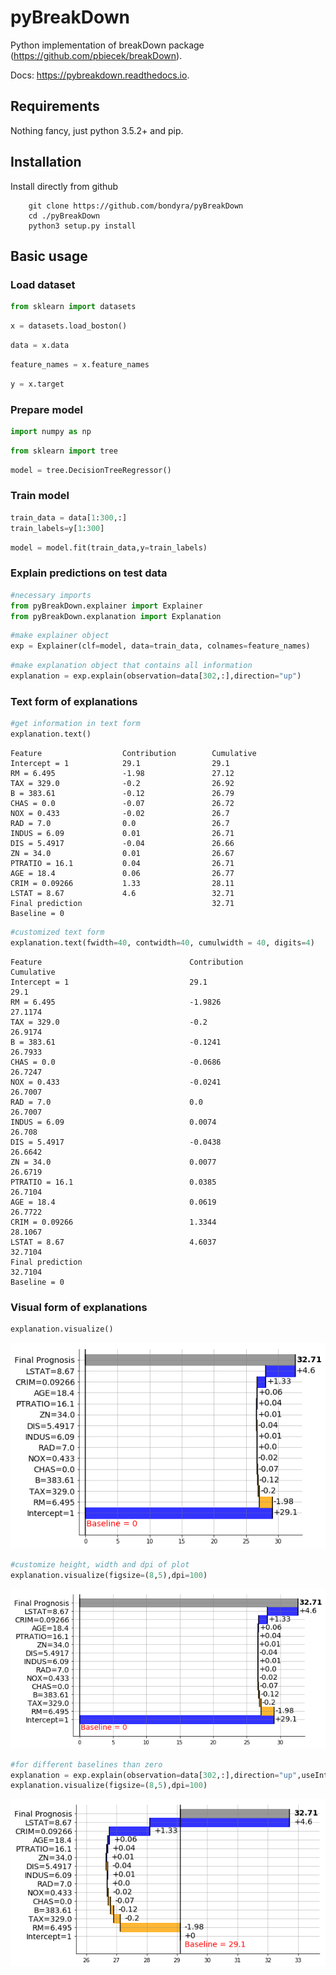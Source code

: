

# pyBreakDown

Python implementation of breakDown package (https://github.com/pbiecek/breakDown).

Docs: https://pybreakdown.readthedocs.io.

## Requirements

Nothing fancy, just python 3.5.2+ and pip.

## Installation

Install directly from github
```
    git clone https://github.com/bondyra/pyBreakDown
    cd ./pyBreakDown
    python3 setup.py install
```

## Basic usage

### Load dataset


```python
from sklearn import datasets
```


```python
x = datasets.load_boston()
```


```python
data = x.data
```


```python
feature_names = x.feature_names
```


```python
y = x.target
```

### Prepare model


```python
import numpy as np
```


```python
from sklearn import tree
```


```python
model = tree.DecisionTreeRegressor()
```

### Train model


```python
train_data = data[1:300,:]
train_labels=y[1:300]
```


```python
model = model.fit(train_data,y=train_labels)
```

### Explain predictions on test data


```python
#necessary imports
from pyBreakDown.explainer import Explainer
from pyBreakDown.explanation import Explanation
```


```python
#make explainer object
exp = Explainer(clf=model, data=train_data, colnames=feature_names)
```


```python
#make explanation object that contains all information
explanation = exp.explain(observation=data[302,:],direction="up")
```

### Text form of explanations


```python
#get information in text form
explanation.text()
```

    Feature                  Contribution        Cumulative          
    Intercept = 1            29.1                29.1                
    RM = 6.495               -1.98               27.12               
    TAX = 329.0              -0.2                26.92               
    B = 383.61               -0.12               26.79               
    CHAS = 0.0               -0.07               26.72               
    NOX = 0.433              -0.02               26.7                
    RAD = 7.0                0.0                 26.7                
    INDUS = 6.09             0.01                26.71               
    DIS = 5.4917             -0.04               26.66               
    ZN = 34.0                0.01                26.67               
    PTRATIO = 16.1           0.04                26.71               
    AGE = 18.4               0.06                26.77               
    CRIM = 0.09266           1.33                28.11               
    LSTAT = 8.67             4.6                 32.71               
    Final prediction                             32.71               
    Baseline = 0



```python
#customized text form
explanation.text(fwidth=40, contwidth=40, cumulwidth = 40, digits=4)
```

    Feature                                 Contribution                            Cumulative                              
    Intercept = 1                           29.1                                    29.1                                    
    RM = 6.495                              -1.9826                                 27.1174                                 
    TAX = 329.0                             -0.2                                    26.9174                                 
    B = 383.61                              -0.1241                                 26.7933                                 
    CHAS = 0.0                              -0.0686                                 26.7247                                 
    NOX = 0.433                             -0.0241                                 26.7007                                 
    RAD = 7.0                               0.0                                     26.7007                                 
    INDUS = 6.09                            0.0074                                  26.708                                  
    DIS = 5.4917                            -0.0438                                 26.6642                                 
    ZN = 34.0                               0.0077                                  26.6719                                 
    PTRATIO = 16.1                          0.0385                                  26.7104                                 
    AGE = 18.4                              0.0619                                  26.7722                                 
    CRIM = 0.09266                          1.3344                                  28.1067                                 
    LSTAT = 8.67                            4.6037                                  32.7104                                 
    Final prediction                                                                32.7104                                 
    Baseline = 0


### Visual form of explanations


```python
explanation.visualize()
```


![png](misc/output_22_0.png)



```python
#customize height, width and dpi of plot
explanation.visualize(figsize=(8,5),dpi=100)
```


![png](misc/output_23_0.png)



```python
#for different baselines than zero
explanation = exp.explain(observation=data[302,:],direction="up",useIntercept=True)  # baseline==intercept
explanation.visualize(figsize=(8,5),dpi=100)
```


![png](misc/output_24_0.png)

